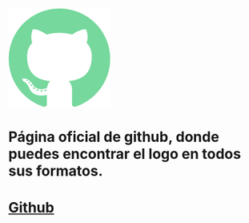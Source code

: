 [github]: https://https://github.com/logos

![Esta es una imagen del logo de Ubuntu](/img/Groupgithub-green.svg "etiqueta alt")

# Página oficial de github, donde puedes encontrar el logo en todos sus formatos.

# **[Github]**
